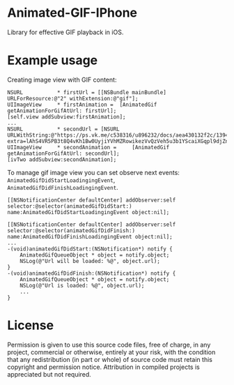# Animated-GIF-IPhone

Library for effective GIF playback in iOS.

# Example usage
Creating image view with GIF content:
```
NSURL 			* firstUrl = [[NSBundle mainBundle] URLForResource:@"2" withExtension:@"gif"];
UIImageView 	* firstAnimation = 	[AnimatedGif getAnimationForGifAtUrl: firstUrl];
[self.view addSubview:firstAnimation];
...
NSURL 			* secondUrl = [NSURL URLWithString:@"https://ps.vk.me/c538316/u896232/docs/aea430132f2c/1394991425_140509903.gif?extra=lAhS4VR5PB3t8Q4vKh1Bw0UyjiYVhMZRowikezVvQzVeh5u3b1YScaiXGqpl9djZnJg8w46l_rjOYi5kaLGPm2Zo"];
UIImageView 	* secondAnimation = 	[AnimatedGif getAnimationForGifAtUrl: secondUrl];
[ivTwo addSubview:secondAnimation];
```

To manage gif image view you can set observe next events: `AnimatedGifDidStartLoadingingEvent`, `AnimatedGifDidFinishLoadingingEvent`.
```
[[NSNotificationCenter defaultCenter] addObserver:self selector:@selector(animatedGifDidStart:) name:AnimatedGifDidStartLoadingingEvent object:nil];

[[NSNotificationCenter defaultCenter] addObserver:self selector:@selector(animatedGifDidFinish:) name:AnimatedGifDidFinishLoadingingEvent object:nil];
...
-(void)animatedGifDidStart:(NSNotification*) notify {
    AnimatedGifQueueObject * object = notify.object;
    NSLog(@"Url will be loaded: %@", object.url);
}
-(void)animatedGifDidFinish:(NSNotification*) notify {
    AnimatedGifQueueObject * object = notify.object;
    NSLog(@"Url is loaded: %@", object.url);
    ...
}
```

# License
Permission is given to use this source code files, free of charge, in any
project, commercial or otherwise, entirely at your risk, with the condition
that any redistribution (in part or whole) of source code must retain
this copyright and permission notice. Attribution in compiled projects is
appreciated but not required.
